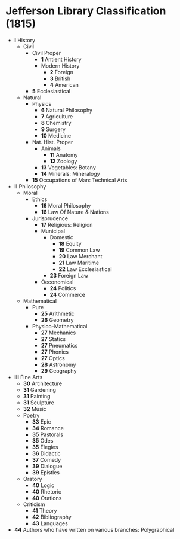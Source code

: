 # Jefferson Library Classification (1815)

- **I** History
    - Civil
        - Civil Proper
            - **1** Antient History 
            - Modern History
                - **2** Foreign
                - **3** British 
                - **4** American 
        - **5** Ecclesiastical
    - Natural
        - Physics
            - **6** Natural Philosophy
            - **7** Agriculture 
            - **8** Chemistry 
            - **9** Surgery 
            - **10** Medicine 
        - Nat. Hist. Proper
            - Animals
                - **11** Anatomy
                - **12** Zoology
            - **13** Vegetables: Botany
            - **14** Minerals: Mineralogy
        - **15** Occupations of Man: Technical Arts
- **II** Philosophy
    - Moral
        - Ethics
            - **16** Moral Philosophy
            - **16** Law Of Nature & Nations 
        - Jurisprudence
            - **17** Religious: Religion
            - Municipal
                - Domestic
                    - **18** Equity 
                    - **19** Common Law 
                    - **20** Law Merchant 
                    - **21** Law Maritime 
                    - **22** Law Ecclesiastical 
                - **23** Foreign Law 
            - Oeconomical
                - **24** Politics
                - **24** Commerce
    - Mathematical
        - Pure
            - **25** Arithmetic 
            - **26** Geometry 
        - Physico-Mathematical
            - **27** Mechanics
            - **27** Statics
            - **27** Pneumatics
            - **27** Phonics
            - **27** Optics
            - **28** Astronomy 
            - **29** Geography
- **III** Fine Arts
    - **30** Architecture
    - **31** Gardening
    - **31** Painting
    - **31** Sculpture
    - **32** Music
    - Poetry
        - **33** Epic
        - **34** Romance
        - **35** Pastorals
        - **35** Odes
        - **35** Elegies
        - **36** Didactic
        - **37** Comedy
        - **39** Dialogue
        - **39** Epistles
    - Oratory 
        - **40** Logic
        - **40** Rhetoric
        - **40** Orations
    - Criticism 
        - **41** Theory
        - **42** Bibliography
        - **43** Languages
- **44** Authors who have written on various branches: Polygraphical 
